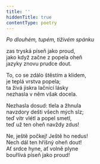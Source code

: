 ```yaml
---
title: ''
hiddenTitle: true
contentType: poetry
---
```


<section>

_Po dlouhém, tupém, tíživém spánku_

zas tryská píseň jako proud,  
jako když začne z popela oheň  
jazyky znovu prudce dout.

</section>

<section>

To, co se zdálo štěstím a klidem,  
je teplá vrstva popela;  
ta živá jiskra lačnící lásky  
nezhasla v něm však docela.

</section>

<section>

Nezhasla dosud: tlela a žhnula  
navzdory dešti všech mých slz;  
teď vítr vlétl a popel smetl,  
teď už ten oheň navždy zdus!

</section>

<section>

Ne, ještě počkej! Ještě ho nedus!  
Nech dál ten hříšný oheň dout!  
Ať srdce hyne, ať volně plyne  
bouřlivá píseň jako proud!

</section>
